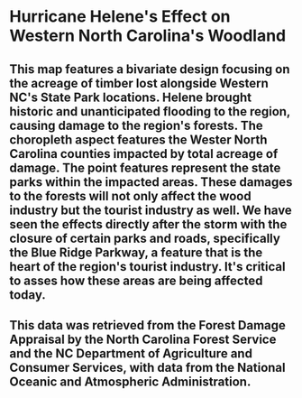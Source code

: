 # Hurricane Helene's Effect on Western North Carolina's Woodland #
## This map features a bivariate design focusing on the acreage of timber lost alongside Western NC's State Park locations. Helene brought historic and unanticipated flooding to the region, causing damage to the region's forests. The choropleth aspect features the Wester North Carolina counties impacted by total acreage of damage. The point features represent the state parks within the impacted areas. These damages to the forests will not only affect the wood industry but the tourist industry as well. We have seen the effects directly after the storm with the closure of certain parks and roads, specifically the Blue Ridge Parkway, a feature that is the heart of the region's tourist industry. It's critical to asses how these areas are being affected today. ##
## This data was retrieved from the Forest Damage Appraisal by the North Carolina Forest Service and the NC Department of Agriculture and Consumer Services, with data from the National Oceanic and Atmospheric Administration. 
